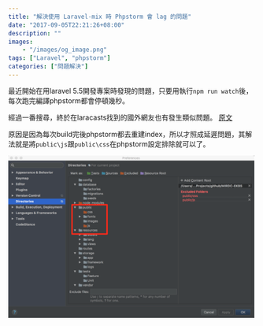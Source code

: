 ```yaml
---
title: "解決使用 Laravel-mix 時 Phpstorm 會 lag 的問題"
date: "2017-09-05T22:21:26+08:00"
description: ""
images:
    - "/images/og_image.png"
tags: ["Laravel", "phpstorm"]
categories: ["問題解決"]
---
```


最近開始在用laravel 5.5開發專案時發現的問題，只要用執行`npm run watch`後，
每次跑完編譯phpstorm都會停頓幾秒。

<!--more-->

經過一番搜尋，終於在laracasts找到的國外網友也有發生類似問題。 
[原文](https://laracasts.com/discuss/channels/javascript/laravel-mix-phpstorm-lag)

原因是因為每次build完後phpstorm都去重建index，所以才照成延遲問題，其解法就是將`public\js`跟`public\css`在phpstorm設定排除就可以了。

<img src="/images/2017/2017_09_05_solve_laravel_mix_phpstorm_lag.png" alt="Image" width="500">
